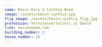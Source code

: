 ```yaml
---
name: Kevin Kars & Cynthia Boom
image: /assets/kevin-cynthia.jpg
flip_image: /assets/kevin-cynthia_flip.jpg
profession: Verhalenvertellers in beeld
link: karsenboom.com
building_number: 2
house_number: 26
---
```


